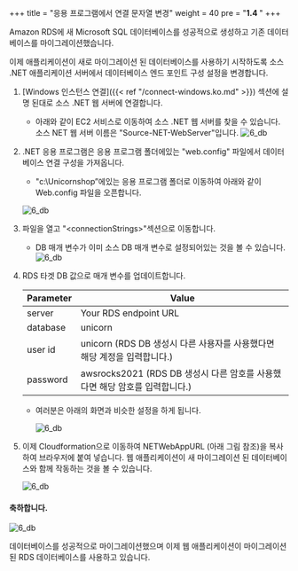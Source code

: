 +++
title = "응용 프로그램에서 연결 문자열 변경"
weight = 40
pre = "<b>1.4 </b>"
+++


Amazon RDS에 새 Microsoft SQL 데이터베이스를 성공적으로 생성하고 기존 데이터베이스를 마이그레이션했습니다.

이제 애플리케이션이 새로 마이그레이션 된 데이터베이스를 사용하기 시작하도록 소스 .NET 애플리케이션 서버에서 데이터베이스 엔드 포인트 구성 설정을 변경합니다.

1. [Windows 인스턴스 연결]({{< ref "/connect-windows.ko.md" >}})  섹션에 설명 된대로 소스 .NET 웹 서버에 연결합니다.
    - 아래와 같이 EC2 서비스로 이동하여 소스 .NET 웹 서버를 찾을 수 있습니다. 소스 NET 웹 서버 이름은 "Source-NET-WebServer"입니다.
   ![6_db](/db-mig/net-web-ec2.png)

2. .NET 응용 프로그램은 응용 프로그램 폴더에있는 "web.config" 파일에서 데이터베이스 연결 구성을 가져옵니다.

    - "c:\Unicornshop”에있는 응용 프로그램 폴더로 이동하여 아래와 같이 Web.config 파일을 오픈합니다.

   ![6_db](/db-mig/net-web-config.png)

3. 파일을 열고 "\<connectionStrings\>"섹션으로 이동합니다.
     - DB 매개 변수가 이미 소스 DB 매개 변수로 설정되어있는 것을 볼 수 있습니다.
   ![6_db](/db-mig/net-web-config-2.png)

4. RDS 타겟 DB 값으로 매개 변수를 업데이트합니다.

   | Parameter           | Value                    |
   | ------------------- | ------------------------ |
   | server                | Your RDS endpoint URL    |
   | database         | unicorn |
   | user id      | unicorn (RDS DB 생성시 다른 사용자를 사용했다면 해당 계정을 입력합니다.)            |
   | password      | awsrocks2021  (RDS DB 생성시 다른 암호를 사용했다면 해당 암호를 입력합니다.)          |

   - 여러분은 아래의 화면과 비슷한 설정을 하게 됩니다.

      ![6_db](/db-mig/net-web-config-3.png)

5. 이제 Cloudformation으로 이동하여 NETWebAppURL (아래 그림 참조)을 복사하여 브라우저에 붙여 넣습니다. 웹 애플리케이션이 새 마이그레이션 된 데이터베이스와 함께 작동하는 것을 볼 수 있습니다.

   ![6_db](/db-mig/net-web-url.png)

#### 축하합니다.

   ![6_db](/db-mig/net-web-last.png)

데이터베이스를 성공적으로 마이그레이션했으며 이제 웹 애플리케이션이 마이그레이션 된 RDS 데이터베이스를 사용하고 있습니다.
